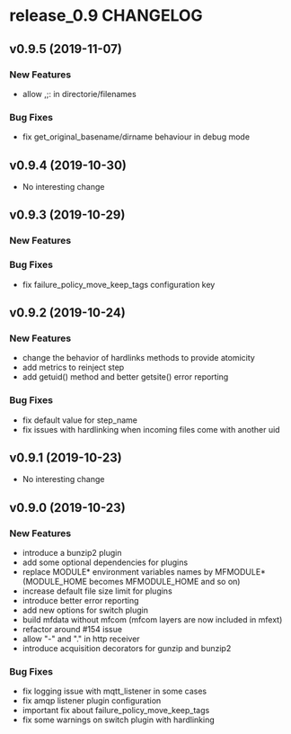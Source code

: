 # release_0.9 CHANGELOG



## v0.9.5 (2019-11-07)

### New Features
- allow ,;: in directorie/filenames


### Bug Fixes
- fix get_original_basename/dirname behaviour in debug mode





## v0.9.4 (2019-10-30)

- No interesting change


## v0.9.3 (2019-10-29)

### New Features


### Bug Fixes
- fix failure_policy_move_keep_tags configuration key





## v0.9.2 (2019-10-24)

### New Features
- change the behavior of hardlinks methods to provide atomicity
- add metrics to reinject step
- add getuid() method and better getsite() error reporting


### Bug Fixes
- fix default value for step_name
- fix issues with hardlinking when incoming files come with another uid





## v0.9.1 (2019-10-23)

- No interesting change


## v0.9.0 (2019-10-23)

### New Features
- introduce a bunzip2 plugin
- add some optional dependencies for plugins
- replace MODULE* environment variables names by MFMODULE* (MODULE_HOME becomes MFMODULE_HOME and so on)
- increase default file size limit for plugins
- introduce better error reporting
- add new options for switch plugin
- build mfdata without mfcom (mfcom layers are now included in mfext)
- refactor around #154 issue
- allow "-" and "." in http receiver
- introduce acquisition decorators for gunzip and bunzip2


### Bug Fixes
- fix logging issue with mqtt_listener in some cases
- fix amqp listener plugin configuration
- important fix about failure_policy_move_keep_tags
- fix some warnings on switch plugin with hardlinking





